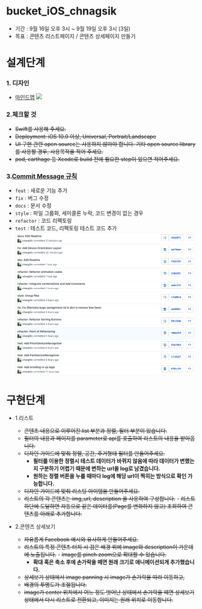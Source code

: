 # bucket_iOS_chnagsik
* 기간 : 9월 16일 오후 3시 ~ 9월 19일 오후 3시 (3일)
* 목표 : 콘텐츠 리스트페이지 / 콘텐츠 상세페이지 만들기

# 설계단계

### 1. 디자인
* [마인드맵]("/images/design_mindmap.pdf")
<a href="/images/design_mindmap.pdf" target="_blank"><img src="/images/design_mindmap.png"></a>

### 2.체크할 것
* ~~Swift를 사용해 주세요.~~
* ~~Deployment: iOS 10.0 이상, Universal, Portrait/Landscape~~
* ~~UI 구현 관련 open source는 사용하지 않아야 합니다. 기타 open source library를 사용할 경우, 사용목적을 적어 주세요.~~
* ~~pod, carthage 등 Xcode로 build 전에 필요한 step이 있으면 적어주세요.~~

### 3.[Commit Message 규칙](https://changsic.github.io/CommitMessage/)

* `feat` : 새로운 기능 추가
* `fix` : 버그 수정
* `docs` : 문서 수정
* `style` : 파일 그룹화, 세미콜론 누락, 코드 변경이 없는 경우
* `refactor` : 코드 리펙토링
* `test` : 테스트 코드, 리펙토링 테스트 코드 추가
<a href="/images/commit.png" target="_blank"><img src="/images/commit.png" width = 600></a>

# 구현단계
* 1.리스트
  - ~~콘텐츠 내용으로 이루어진 list 부분과 정렬, 필터 부분이 있습니다.~~
  - ~~필터의 내용과 페이지를 parameter로 api를 호출하여 리스트의 내용을 받아옵니다.~~
  - ~~디자인 가이드에 맞춰 정렬, 공간, 주거형태 필터를 만들어주세요.~~
    - **필터를 이용한 정렬시 테스트 데이터가 바뀌지 않음에 따라 데이터가 변했는지 구분하기 어렵기 때문에 변하는 url을 log로 남겼습니다.**
    - **원하는 정렬 버튼을 누를 때마다 log에 해당 url이 찍히는 방식으로 확인 가능합니다.**
  - ~~디자인 가이드에 맞춰 리스팅 아이템을 만들어주세요.~~
  - ~~리스트의 각 콘텐츠는 img_url, description 을 사용하여 구성합니다.~~    - ~~리스트 하단에 도달하면 자동으로 같은 데이터를(Page를 변화하지 않고) 조회하여 콘텐츠를 아래로 추가합니다.~~

* 2.콘텐츠 상세보기
  - ~~자유롭게 Facebook 예시와 유사하게 만들어주세요.~~
  - ~~리스트의 특정 콘텐츠 터치 시 검은 배경 위에 image와 description이 가운데에 노출됩니다.~~    - ~~image를 pinch zoom으로 확대할 수 있습니다.~~
    - **확대 혹은 축소 후에 손가락을 떼면 원래 크기로 애니메이션되게 추가했습니다.**
  - ~~상세보기 상태에서 image panning 시 image가 손가락을 따라 이동하고,~~
  - ~~배경의 투명도가 조절됩니다.~~
  - ~~image가 center 위치에서 어느 정도 벗어난 상태에서 손가락을 떼면 상세보기 상태에서 다시 리스트로 전환되고, 이미지는 원래 위치로 이동합니다.~~

